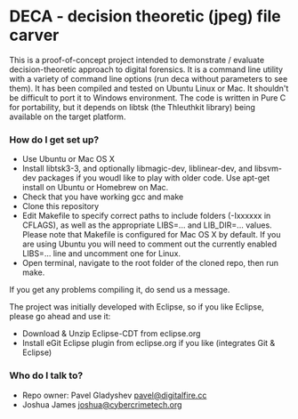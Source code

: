 # DECA - decision theoretic (jpeg) file carver  #

This is a proof-of-concept project intended to demonstrate / evaluate decision-theoretic approach to digital forensics. 
It is a command line utility with a variety of command line options (run deca without parameters to see them).
It has been compiled and tested on Ubuntu Linux or Mac. It shouldn't be difficult to port it to Windows environment.
The code is written in Pure C for portability, but it depends on libtsk (the Thleuthkit library) being available on the target platform.

### How do I get set up? ###

* Use Ubuntu or Mac OS X
* Install libtsk3-3, and optionally libmagic-dev, liblinear-dev, and libsvm-dev packages if you woudl like to play with older code. Use apt-get install on Ubuntu or Homebrew on Mac.
* Check that you have working gcc and make 
* Clone this repository
* Edit Makefile to specify correct paths to include folders (-Ixxxxxx in CFLAGS), as well as the appropriate LIBS=... and LIB_DIR=... values. Please note that Makefile is configured for Mac OS X by default. If you are using Ubuntu you will need to comment out the currently enabled  LIBS=... line  and uncomment one for Linux.
* Open terminal, navigate to the root folder of the cloned repo, then run make.  

If you get any problems compiling it, do send us a message.

The project was initially developed with Eclipse, so if you like Eclipse, please go ahead and use it:

* Download & Unzip Eclipse-CDT from eclipse.org
* Install eGit Eclipse plugin from eclipse.org if you like (integrates Git & Eclipse)

### Who do I talk to? ###

* Repo owner: Pavel Gladyshev <pavel@digitalfire.cc>
* Joshua James <joshua@cybercrimetech.org>
